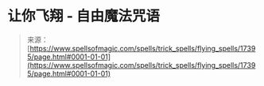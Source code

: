 <!--yml

category: 未分类

date: 2024-06-12 18:58:26

-->

# 让你飞翔 - 自由魔法咒语

> 来源：[https://www.spellsofmagic.com/spells/trick_spells/flying_spells/17395/page.html#0001-01-01](https://www.spellsofmagic.com/spells/trick_spells/flying_spells/17395/page.html#0001-01-01)

